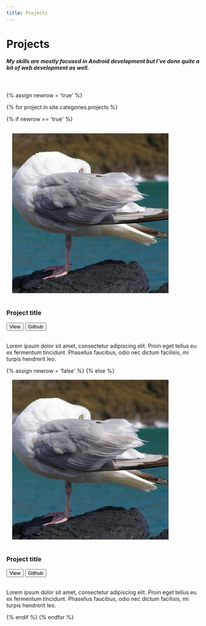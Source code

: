 ```yaml
---
title: Projects
---
```


# Projects

##### My skills are mostly focused in Android development but I've done quite a bit of web development as well.


<div class="container-fluid">

  <br />

  {% assign newrow = 'true' %}

  {% for project in site.categories.projects %}

  {% if newrow == 'true' %}
    <div class="row">
      <div class="col-md-6">
        <div class="panel">
          <div class="row">
            <div class="col-md-3">
              <img src="images/self.jpg" style="margin: 15px">
            </div>
            <div class="col-md-9">
              <h3>Project title</h3>
              <button class="btn btn-primary">View</button>&nbsp;<button class="btn btn-success">Github</button>
              <br />
              <br />
              <p>Lorem ipsum dolor sit amet, consectetur adipiscing elit. Proin eget tellus eu ex fermentum tincidunt. Phasellus faucibus, odio nec dictum facilisis, mi turpis hendrerit leo.</p>
            </div>
          </div>
        </div>
      </div>
      {% assign newrow = 'false' %}
  {% else %}
      <div class="col-md-6">
        <div class="panel">
          <div class="row">
            <div class="col-md-3">
              <img src="images/self.jpg" style="margin: 15px">
            </div>
            <div class="col-md-9">
              <h3>Project title</h3>
              <button class="btn btn-primary">View</button>&nbsp;<button class="btn btn-success">Github</button>
              <br />
              <br />
              <p>Lorem ipsum dolor sit amet, consectetur adipiscing elit. Proin eget tellus eu ex fermentum tincidunt. Phasellus faucibus, odio nec dictum facilisis, mi turpis hendrerit leo.</p>
            </div>
          </div>
        </div>
      </div>
    </div>
  {% endif %}
  {% endfor %}

</div>
